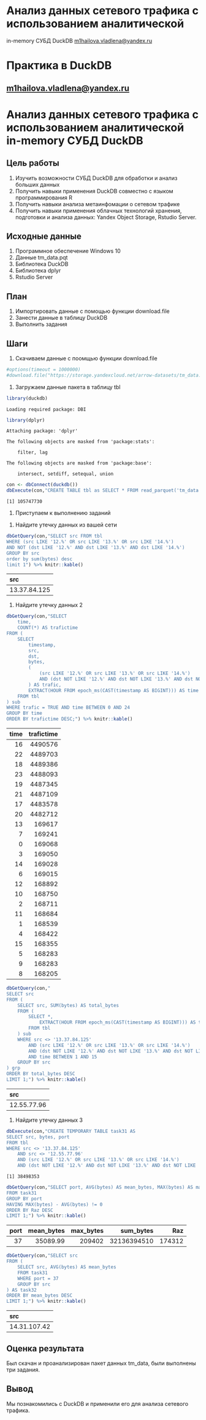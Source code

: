 # Анализ данных сетевого трафика с использованием аналитической
in-memory СУБД DuckDB
m1hailova.vladlena@yandex.ru

# Практика в DuckDB

## m1hailova.vladlena@yandex.ru

# Анализ данных сетевого трафика с использованием аналитической in-memory СУБД DuckDB

## Цель работы

1.  Изучить возможности СУБД DuckDB для обработки и анализ больших
    данных
2.  Получить навыки применения DuckDB совместно с языком
    программирования R
3.  Получить навыки анализа метаинфомации о сетевом трафике
4.  Получить навыки применения облачных технологий хранения, подготовки
    и анализа данных: Yandex Object Storage, Rstudio Server.

## Исходные данные

1.  Программное обеспечение Windows 10
2.  Данные tm_data.pqt
3.  Библиотека DuckDB
4.  Библиотека dplyr
5.  Rstudio Server

## План

1.  Импортировать данные с помощью функции download.file
2.  Занести данные в таблицу DuckDB
3.  Выполнить задания

## Шаги

1.  Скачиваем данные с поомщью функции download.file

``` r
#options(timeout = 1000000)
#download.file("https://storage.yandexcloud.net/arrow-datasets/tm_data.pqt",destfile = "tm_data.pqt")
```

1.  Загружаем данные пакета в таблицу tbl

``` r
library(duckdb)
```

    Loading required package: DBI

``` r
library(dplyr)
```

    Attaching package: 'dplyr'

    The following objects are masked from 'package:stats':

        filter, lag

    The following objects are masked from 'package:base':

        intersect, setdiff, setequal, union

``` r
con <- dbConnect(duckdb())
dbExecute(con,"CREATE TABLE tbl as SELECT * FROM read_parquet('tm_data.pqt')")
```

    [1] 105747730

1.  Приступаем к выполнению заданий

<!-- -->

1.  Найдите утечку данных из вашей сети

``` r
dbGetQuery(con,"SELECT src FROM tbl
WHERE (src LIKE '12.%' OR src LIKE '13.%' OR src LIKE '14.%') 
AND NOT (dst LIKE '12.%' AND dst LIKE '13.%' AND dst LIKE '14.%')
GROUP BY src
order by sum(bytes) desc
limit 1") %>% knitr::kable()
```

<table>
<thead>
<tr class="header">
<th style="text-align: left;">
src
</th>
</tr>
</thead>
<tbody>
<tr class="odd">
<td style="text-align: left;">
13.37.84.125
</td>
</tr>
</tbody>
</table>

1.  Найдите утечку данных 2

``` r
dbGetQuery(con,"SELECT 
    time,
    COUNT(*) AS trafictime
FROM (
    SELECT 
        timestamp,
        src,
        dst,
        bytes,
        (
            (src LIKE '12.%' OR src LIKE '13.%' OR src LIKE '14.%')
            AND (dst NOT LIKE '12.%' AND dst NOT LIKE '13.%' AND dst NOT LIKE '14.%')
        ) AS trafic,
        EXTRACT(HOUR FROM epoch_ms(CAST(timestamp AS BIGINT))) AS time
    FROM tbl
) sub
WHERE trafic = TRUE AND time BETWEEN 0 AND 24
GROUP BY time
ORDER BY trafictime DESC;") %>% knitr::kable()
```

<table>
<thead>
<tr class="header">
<th style="text-align: right;">
time
</th>
<th style="text-align: right;">
trafictime
</th>
</tr>
</thead>
<tbody>
<tr class="odd">
<td style="text-align: right;">
16
</td>
<td style="text-align: right;">
4490576
</td>
</tr>
<tr class="even">
<td style="text-align: right;">
22
</td>
<td style="text-align: right;">
4489703
</td>
</tr>
<tr class="odd">
<td style="text-align: right;">
18
</td>
<td style="text-align: right;">
4489386
</td>
</tr>
<tr class="even">
<td style="text-align: right;">
23
</td>
<td style="text-align: right;">
4488093
</td>
</tr>
<tr class="odd">
<td style="text-align: right;">
19
</td>
<td style="text-align: right;">
4487345
</td>
</tr>
<tr class="even">
<td style="text-align: right;">
21
</td>
<td style="text-align: right;">
4487109
</td>
</tr>
<tr class="odd">
<td style="text-align: right;">
17
</td>
<td style="text-align: right;">
4483578
</td>
</tr>
<tr class="even">
<td style="text-align: right;">
20
</td>
<td style="text-align: right;">
4482712
</td>
</tr>
<tr class="odd">
<td style="text-align: right;">
13
</td>
<td style="text-align: right;">
169617
</td>
</tr>
<tr class="even">
<td style="text-align: right;">
7
</td>
<td style="text-align: right;">
169241
</td>
</tr>
<tr class="odd">
<td style="text-align: right;">
0
</td>
<td style="text-align: right;">
169068
</td>
</tr>
<tr class="even">
<td style="text-align: right;">
3
</td>
<td style="text-align: right;">
169050
</td>
</tr>
<tr class="odd">
<td style="text-align: right;">
14
</td>
<td style="text-align: right;">
169028
</td>
</tr>
<tr class="even">
<td style="text-align: right;">
6
</td>
<td style="text-align: right;">
169015
</td>
</tr>
<tr class="odd">
<td style="text-align: right;">
12
</td>
<td style="text-align: right;">
168892
</td>
</tr>
<tr class="even">
<td style="text-align: right;">
10
</td>
<td style="text-align: right;">
168750
</td>
</tr>
<tr class="odd">
<td style="text-align: right;">
2
</td>
<td style="text-align: right;">
168711
</td>
</tr>
<tr class="even">
<td style="text-align: right;">
11
</td>
<td style="text-align: right;">
168684
</td>
</tr>
<tr class="odd">
<td style="text-align: right;">
1
</td>
<td style="text-align: right;">
168539
</td>
</tr>
<tr class="even">
<td style="text-align: right;">
4
</td>
<td style="text-align: right;">
168422
</td>
</tr>
<tr class="odd">
<td style="text-align: right;">
15
</td>
<td style="text-align: right;">
168355
</td>
</tr>
<tr class="even">
<td style="text-align: right;">
5
</td>
<td style="text-align: right;">
168283
</td>
</tr>
<tr class="odd">
<td style="text-align: right;">
9
</td>
<td style="text-align: right;">
168283
</td>
</tr>
<tr class="even">
<td style="text-align: right;">
8
</td>
<td style="text-align: right;">
168205
</td>
</tr>
</tbody>
</table>

``` r
dbGetQuery(con,"
SELECT src
FROM (
    SELECT src, SUM(bytes) AS total_bytes
    FROM (
        SELECT *,
            EXTRACT(HOUR FROM epoch_ms(CAST(timestamp AS BIGINT))) AS time
        FROM tbl
    ) sub
    WHERE src <> '13.37.84.125'
        AND (src LIKE '12.%' OR src LIKE '13.%' OR src LIKE '14.%')
        AND (dst NOT LIKE '12.%' AND dst NOT LIKE '13.%' AND dst NOT LIKE '14.%')
        AND time BETWEEN 1 AND 15
    GROUP BY src
) grp
ORDER BY total_bytes DESC
LIMIT 1;") %>% knitr::kable()
```

<table>
<thead>
<tr class="header">
<th style="text-align: left;">
src
</th>
</tr>
</thead>
<tbody>
<tr class="odd">
<td style="text-align: left;">
12.55.77.96
</td>
</tr>
</tbody>
</table>

1.  Найдите утечку данных 3

``` r
dbExecute(con,"CREATE TEMPORARY TABLE task31 AS
SELECT src, bytes, port
FROM tbl
WHERE src <> '13.37.84.125'
    AND src <> '12.55.77.96'
    AND (src LIKE '12.%' OR src LIKE '13.%' OR src LIKE '14.%')
    AND (dst NOT LIKE '12.%' AND dst NOT LIKE '13.%' AND dst NOT LIKE '14.%');")
```

    [1] 38498353

``` r
dbGetQuery(con,"SELECT port, AVG(bytes) AS mean_bytes, MAX(bytes) AS max_bytes, SUM(bytes) AS sum_bytes, MAX(bytes) - AVG(bytes) AS Raz
FROM task31
GROUP BY port
HAVING MAX(bytes) - AVG(bytes) != 0
ORDER BY Raz DESC
LIMIT 1;") %>% knitr::kable()
```

<table>
<thead>
<tr class="header">
<th style="text-align: right;">
port
</th>
<th style="text-align: right;">
mean_bytes
</th>
<th style="text-align: right;">
max_bytes
</th>
<th style="text-align: right;">
sum_bytes
</th>
<th style="text-align: right;">
Raz
</th>
</tr>
</thead>
<tbody>
<tr class="odd">
<td style="text-align: right;">
37
</td>
<td style="text-align: right;">
35089.99
</td>
<td style="text-align: right;">
209402
</td>
<td style="text-align: right;">
32136394510
</td>
<td style="text-align: right;">
174312
</td>
</tr>
</tbody>
</table>

``` r
dbGetQuery(con,"SELECT src
FROM (
    SELECT src, AVG(bytes) AS mean_bytes
    FROM task31
    WHERE port = 37
    GROUP BY src
) AS task32
ORDER BY mean_bytes DESC
LIMIT 1;") %>% knitr::kable()
```

<table>
<thead>
<tr class="header">
<th style="text-align: left;">
src
</th>
</tr>
</thead>
<tbody>
<tr class="odd">
<td style="text-align: left;">
14.31.107.42
</td>
</tr>
</tbody>
</table>

## Оценка результата

Был скачан и проанализирован пакет данных tm_data, были выполнены три
задания.

## Вывод

Мы познакомились с DuckDB и применили его для анализа сетевого трафика.
